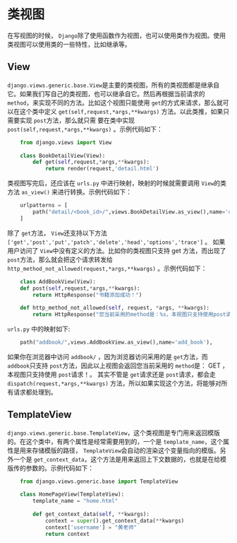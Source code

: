 # 类视图

在写视图的时候， `Django`除了使用函数作为视图，也可以使用类作为视图。使用类视图可以使用类的一些特性，比如继承等。

## View

`django.views.generic.base.View`是主要的类视图，所有的类视图都是继承自它。如果我们写自己的类视图，也可以继承自它。然后再根据当前请求的 `method`，来实现不同的方法。比如这个视图只能使用 `get`的方式来请求，那么就可以在这个类中定义 `get(self,request,*args,**kwargs)` 方法。以此类推，如果只需要实现 `post`方法，那么就只需
要在类中实现 `post(self,request,*args,**kwargs)` 。示例代码如下：
```python
    from django.views import View
    
    class BookDetailView(View):
        def get(self,request,*args,**kwargs):
            return render(request,'detail.html')
```
类视图写完后，还应该在 `urls.py` 中进行映射，映射的时候就需要调用 `View`的类方法 `as_view()` 来进行转换。示例代码如下：
```python
    urlpatterns = [
        path("detail/<book_id>/",views.BookDetailView.as_view(),name='detail'),
    ]
```
除了 `get`方法， `View`还支持以下方法 `['get','post','put','patch','delete','head','options','trace']` 。
如果用户访问了 `View`中没有定义的方法。比如你的类视图只支持 get 方法，而出现了 `post`方法，那么就会把这个请求转发给`http_method_not_allowed(request,*args,**kwargs)` 。示例代码如下：
```python
    class AddBookView(View):
    def post(self,request,*args,**kwargs):
        return HttpResponse("书籍添加成功！")
        
    def http_method_not_allowed(self, request, *args, **kwargs):
        return HttpResponse("您当前采用的method是：%s，本视图只支持使用post请求！" % request.method)
```
`urls.py` 中的映射如下:
```python
    path("addbook/",views.AddBookView.as_view(),name='add_book'),
```
如果你在浏览器中访问 `addbook/` ，因为浏览器访问采用的是 `get`方法，而 `addbook`只支持 `post`方法，因此以上视图会返回您当前采用的 `method`是： GET ，本视图只支持使用 `post`请求！。
其实不管是 `get`请求还是 `post`请求，都会走 `dispatch(request,*args,**kwargs)` 方法，所以如果实现这个方法，将能够对所有请求都处理到。

## TemplateView

`django.views.generic.base.TemplateView`，这个类视图是专门用来返回模版的。在这个类中，有两个属性是经常需要用到的，一个是 `template_name`，这个属性是用来存储模版的路径， `TemplateView`会自动的渲染这个变量指向的模版。另外一个是 `get_context_data`，这个方法是用来返回上下文数据的，也就是在给模版传的参数的。示例代码如下：
```python
    from django.views.generic.base import TemplateView
    
    class HomePageView(TemplateView):
        template_name = "home.html"
        
        def get_context_data(self, **kwargs):
            context = super().get_context_data(**kwargs)
            context['username'] = "黄老师"
            return context
```
